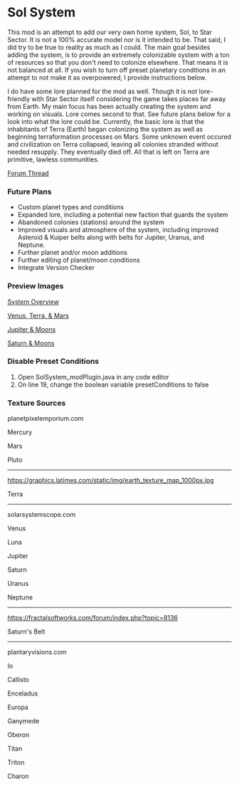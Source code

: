 # Sol System
This mod is an attempt to add our very own home system, Sol, to Star Sector. It is not a 100% accurate model nor is it intended to be. That said, I did try to be true to reality as much as I could. The main goal besides adding the system, is to provide an extremely colonizable system with a ton of resources so that you don't need to colonize elsewhere. That means it is not balanced at all. If you wish to turn off preset planetary conditions in an attempt to not make it as overpowered, I provide instructions below.

I do have some lore planned for the mod as well. Though it is not lore-friendly with Star Sector itself considering the game takes places far away from Earth. My main focus has been actually creating the system and working on visuals. Lore comes second to that. See future plans below for a look into what the lore could be. Currently, the basic lore is that the inhabitants of Terra (Earth) began colonizing the system as well as beginning terraformation processes on Mars. Some unknown event occured and civilization on Terra collapsed, leaving all colonies stranded without needed resupply. They eventually died off. All that is left on Terra are primitive, lawless communities.
 
 [Forum Thread](https://fractalsoftworks.com/forum/index.php?topic=17711.0)
 
### Future Plans
- Custom planet types and conditions
- Expanded lore, including a potential new faction that guards the system
- Abandoned colonies (stations) around the system
- Improved visuals and atmosphere of the system, including improved Asteroid & Kuiper belts along with belts for Jupiter, Uranus, and Neptune.
- Further planet and/or moon additions
- Further editing of planet/moon conditions
- Integrate Version Checker

### Preview Images
[System Overview](https://i.imgur.com/6WpKB25.png)

[Venus, Terra, & Mars](https://i.imgur.com/YJPG85O.png)

[Jupiter & Moons](https://i.imgur.com/btvXKv7.png)

[Saturn & Moons](https://i.imgur.com/FEf2xxc.jpg)

### Disable Preset Conditions
1. Open SolSystem_modPlugin.java in any code editor
2. On line 19, change the boolean variable presetConditions to false

### Texture Sources
planetpixelemporium.com

Mercury

Mars

Pluto

---

https://graphics.latimes.com/static/img/earth_texture_map_1000px.jpg

Terra

---

solarsystemscope.com

Venus

Luna

Jupiter

Saturn

Uranus

Neptune

---

https://fractalsoftworks.com/forum/index.php?topic=8136

Saturn's Belt

---

plantaryvisions.com

Io

Callisto

Enceladus

Europa

Ganymede

Oberon

Titan

Triton

Charon
